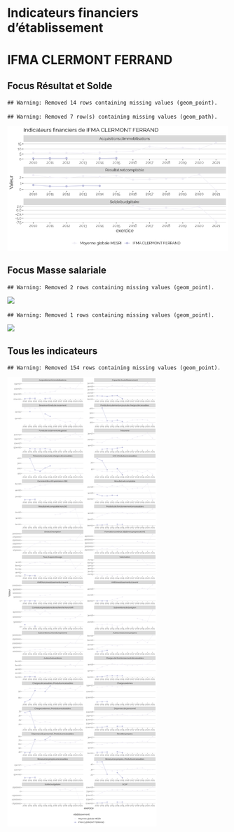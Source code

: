 Indicateurs financiers d’établissement
================

# IFMA CLERMONT FERRAND

## Focus Résultat et Solde

    ## Warning: Removed 14 rows containing missing values (geom_point).

    ## Warning: Removed 7 row(s) containing missing values (geom_path).

![](ifma_clermont_ferrand_files/figure-gfm/etab.focus-1.png)<!-- -->

## Focus Masse salariale

    ## Warning: Removed 2 rows containing missing values (geom_point).

![](ifma_clermont_ferrand_files/figure-gfm/etab.focus.ms.et.pfe-1.png)<!-- -->

    ## Warning: Removed 1 rows containing missing values (geom_point).

![](ifma_clermont_ferrand_files/figure-gfm/etab.focus.ms.vs.pfe-1.png)<!-- -->

## Tous les indicateurs

    ## Warning: Removed 154 rows containing missing values (geom_point).

![](ifma_clermont_ferrand_files/figure-gfm/etab-1.png)<!-- -->
